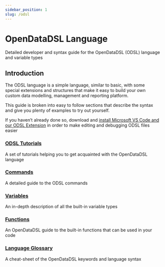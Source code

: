 ```yaml
---
sidebar_position: 1
slug: /odsl
---
```

OpenDataDSL Language
====================

Detailed developer and syntax guide for the OpenDataDSL (ODSL) language and variable types

## Introduction

The ODSL language is a simple language, similar to basic, with some special extensions and structures that make it easy to build your own custom data modelling, management and reporting platform.

This guide is broken into easy to follow sections that describe the syntax and give you plenty of examples to try out yourself.

If you haven’t already done so, download and [install Microsoft VS Code and our ODSL Extension](/docs/user/vscode) in order to make editing and debugging ODSL files easier

### [ODSL Tutorials](/docs/tutorials)
A set of tutorials helping you to get acquainted with the OpenDataDSL language

### [Commands](/docs/odsl/command/commands)
A detailed guide to the ODSL commands

### [Variables](/docs/odsl/variable/variables)
An in-depth description of all the built-in variable types

### [Functions](/docs/odsl/function/functions)
An OpenDataDSL guide to the built-in functions that can be used in your code

### [Language Glossary](/docs/odsl/glossary)
A cheat-sheet of the OpenDataDSL keywords and language syntax

